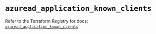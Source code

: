 # `azuread_application_known_clients`

Refer to the Terraform Registry for docs: [`azuread_application_known_clients`](https://registry.terraform.io/providers/hashicorp/azuread/2.49.1/docs/resources/application_known_clients).
